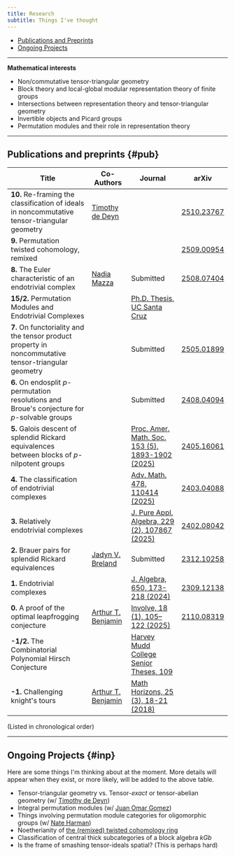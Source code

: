 ```yaml
---
title: Research
subtitle: Things I've thought
---
```


- [Publications and Preprints](#pub)
- [Ongoing Projects](#inp)

---

**Mathematical interests**

- Non/commutative tensor-triangular geometry
- Block theory and local-global modular representation theory of finite groups
- Intersections between representation theory and tensor-triangular geometry
- Invertible objects and Picard groups
- Permutation modules and their role in representation theory

---

## Publications and preprints {#pub}

| Title | Co-Authors | Journal | arXiv |
| ----- | ---------- | ------- | ----- |
| **10.** Re-framing the classification of ideals in noncommutative tensor-triangular geometry | [Timothy de Deyn](https://tdedeyn.github.io/) |  | [2510.23767](https://arxiv.org/abs/2510.23767) |
| **9.** Permutation twisted cohomology, remixed | | | [2509.00954](https://arxiv.org/abs/2509.00954) |
| **8.** The Euler characteristic of an endotrivial complex | [Nadia Mazza](https://www.lancaster.ac.uk/maths/people/nadia-mazza)  | Submitted | [2508.07404](https://arxiv.org/abs/2508.07404) |
| **15/2.** Permutation Modules and Endotrivial Complexes | | [Ph.D. Thesis, UC Santa Cruz](https://escholarship.org/uc/item/9h73j2g4) | |
| **7.** On functoriality and the tensor product property in noncommutative tensor-triangular geometry | | Submitted | [2505.01899](https://arxiv.org/abs/2505.01899) |
| **6.** On endosplit $p$-permutation resolutions and Broue's conjecture for $p$-solvable groups | | Submitted | [2408.04094](https://arxiv.org/abs/2408.04094) | 
| **5.** Galois descent of splendid Rickard equivalences between blocks of $p$-nilpotent groups | | [Proc. Amer. Math. Soc. 153 (5), 1893-1902 (2025)](https://doi.org/10.1090/proc/17230) | [2405.16061](https://arxiv.org/abs/2405.16061) |
| **4.** The classification of endotrivial complexes | | [Adv. Math. 478, 110414 (2025)](https://www.sciencedirect.com/science/article/pii/S0001870825003020) | [2403.04088](https://arxiv.org/abs/2403.04088) |
| **3.** Relatively endotrivial complexes | |  [J. Pure Appl. Algebra, 229 (2), 107867 (2025)](https://www.sciencedirect.com/science/article/pii/S0022404925000064) | [2402.08042](https://arxiv.org/abs/2402.08042) |
| **2.** Brauer pairs for splendid Rickard equivalences | [Jadyn V. Breland](https://people.ucsc.edu/~jbreland/index.html) | Submitted | [2312.10258](https://arxiv.org/abs/2312.10258) |
| **1.** Endotrivial complexes | | [J. Algebra, 650, 173-218 (2024)](https://www.sciencedirect.com/science/article/pii/S0021869324001728) | [2309.12138](https://arxiv.org/abs/2309.12138)|
| **0.** A proof of the optimal leapfrogging conjecture | [Arthur T. Benjamin](https://www.arthurbenjamin.info/) |  [Involve, 18 (1), 105–122 (2025)](https://msp.org/involve/2025/18-1/p05.xhtml) | [2110.08319](https://arxiv.org/abs/2110.08319)
| **-1/2.** The Combinatorial Polynomial Hirsch Conjecture | | [Harvey Mudd College Senior Theses, 109](https://scholarship.claremont.edu/cgi/viewcontent.cgi?article=1096&context=hmc_theses) | |
| **-1.** Challenging knight's tours | [Arthur T. Benjamin](https://www.arthurbenjamin.info/) | [Math Horizons, 25 (3), 18-21 (2018)](https://www.tandfonline.com/doi/full/10.1080/10724117.2018.1424460) | |

(Listed in chronological order)

---

## Ongoing Projects {#inp}

Here are some things I'm thinking about at the moment. More details will appear when they exist, or more likely, will be added to the above table. 

- Tensor-triangular geometry vs. Tensor-*exact* or tensor-abelian geometry (w/ [Timothy de Deyn](https://tdedeyn.github.io/))
- Integral permutation modules (w/ [Juan Omar Gomez](https://sites.google.com/cimat.mx/juanomargomez/home?authuser=0))
- Things involving permutation module categories for oligomorphic groups  (w/ [Nate Harman](https://www.nateharman.com/))
- Noetherianity of [the (remixed) twisted cohomology ring](https://arxiv.org/abs/2509.00954)
- Classification of central thick subcategories of a block algebra $kGb$
- Is the frame of smashing tensor-ideals spatial? (This is perhaps hard) 
